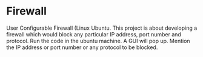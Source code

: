 # Firewall
User Configurable Firewall (Linux Ubuntu. This project is about developing a firewall which would block any particular IP address, port number and protocol. 
Run the code in the ubuntu machine.
A GUI will pop up. Mention the IP address or port number or any protocol to be blocked.
